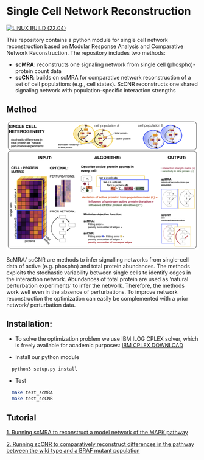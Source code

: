 # Single Cell Network Reconstruction
[![LINUX BUILD (22.04)](https://github.com/ibivu/scmra/actions/workflows/python-app.yml/badge.svg)](https://github.com/ibivu/scmra/actions/workflows/python-app.yml)

This repository contains a python module for single cell network reconstruction based on Modular Response Analysis and Comparative Network Reconstruction.
The repository includes two methods:

  - **scMRA**: reconstructs one signaling network from single cell (phospho)-protein count data
  - **scCNR**: builds on scMRA for comparative network reconstruction of a set of cell populations (e.g., cell states).
               ScCNR reconstructs one shared signaling network with population-specific interaction strengths
   
## Method

![Method](https://github.com/ibivu/scmra/blob/main/docs/scCNR_Overview.png)

ScMRA/ scCNR are methods to infer signalling networks from single-cell data of active (e.g. phospho) and total protein abundances. 
The methods exploits the stochastic variability between single cells to identify edges in the interaction network. 
Abundances of total protein are used as ’natural perturbation experiments’ to infer the network. Therefore, the methods work well
even in the absence of perturbations. To improve network reconstruction the optimization can easily be complemented with a prior network/ perturbation data.

## Installation:

- To solve the optimization problem we use IBM ILOG CPLEX solver, which is freely available for academic purposes:
[IBM CPLEX DOWNLOAD](https://www.ibm.com/support/pages/downloading-ibm-ilog-cplex-optimization-studio-2010)

- Install our python module
```bash
  python3 setup.py install
```

- Test
```bash
  make test_scMRA
  make test_scCNR
```

## Tutorial

[1. Running scMRA to reconstruct a model network of the MAPK pathway](https://tstohn.github.io/scMRA_Tutorial/scMRA_Tutorial.html)

[2. Running scCNR to comparatively reconstruct differences in the pathway between the wild type and a BRAF mutant population](https://tstohn.github.io/scMRA_Tutorial/scCNR_Tutorial.html)
